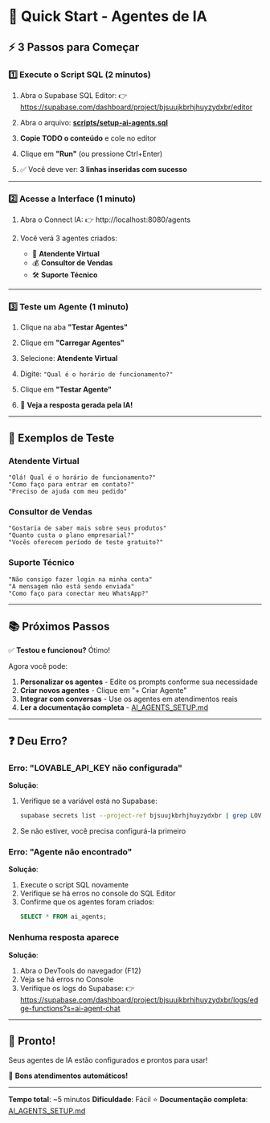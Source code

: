 # 🚀 Quick Start - Agentes de IA

## ⚡ 3 Passos para Começar

### **1️⃣ Execute o Script SQL (2 minutos)**

1. Abra o Supabase SQL Editor:
   👉 https://supabase.com/dashboard/project/bjsuujkbrhjhuyzydxbr/editor

2. Abra o arquivo: **[scripts/setup-ai-agents.sql](../scripts/setup-ai-agents.sql)**

3. **Copie TODO o conteúdo** e cole no editor

4. Clique em **"Run"** (ou pressione Ctrl+Enter)

5. ✅ Você deve ver: **3 linhas inseridas com sucesso**

---

### **2️⃣ Acesse a Interface (1 minuto)**

1. Abra o Connect IA:
   👉 http://localhost:8080/agents

2. Você verá 3 agentes criados:
   - 🤖 **Atendente Virtual**
   - 💰 **Consultor de Vendas**
   - 🛠️ **Suporte Técnico**

---

### **3️⃣ Teste um Agente (1 minuto)**

1. Clique na aba **"Testar Agentes"**

2. Clique em **"Carregar Agentes"**

3. Selecione: **Atendente Virtual**

4. Digite: `"Qual é o horário de funcionamento?"`

5. Clique em **"Testar Agente"**

6. 🎉 **Veja a resposta gerada pela IA!**

---

## 🎯 Exemplos de Teste

### **Atendente Virtual**
```
"Olá! Qual é o horário de funcionamento?"
"Como faço para entrar em contato?"
"Preciso de ajuda com meu pedido"
```

### **Consultor de Vendas**
```
"Gostaria de saber mais sobre seus produtos"
"Quanto custa o plano empresarial?"
"Vocês oferecem período de teste gratuito?"
```

### **Suporte Técnico**
```
"Não consigo fazer login na minha conta"
"A mensagem não está sendo enviada"
"Como faço para conectar meu WhatsApp?"
```

---

## 📚 Próximos Passos

✅ **Testou e funcionou?** Ótimo!

Agora você pode:

1. **Personalizar os agentes** - Edite os prompts conforme sua necessidade
2. **Criar novos agentes** - Clique em "+ Criar Agente"
3. **Integrar com conversas** - Use os agentes em atendimentos reais
4. **Ler a documentação completa** - [AI_AGENTS_SETUP.md](AI_AGENTS_SETUP.md)

---

## ❓ Deu Erro?

### **Erro: "LOVABLE_API_KEY não configurada"**

**Solução**:
1. Verifique se a variável está no Supabase:
   ```bash
   supabase secrets list --project-ref bjsuujkbrhjhuyzydxbr | grep LOVABLE
   ```
2. Se não estiver, você precisa configurá-la primeiro

### **Erro: "Agente não encontrado"**

**Solução**:
1. Execute o script SQL novamente
2. Verifique se há erros no console do SQL Editor
3. Confirme que os agentes foram criados:
   ```sql
   SELECT * FROM ai_agents;
   ```

### **Nenhuma resposta aparece**

**Solução**:
1. Abra o DevTools do navegador (F12)
2. Veja se há erros no Console
3. Verifique os logs do Supabase:
   👉 https://supabase.com/dashboard/project/bjsuujkbrhjhuyzydxbr/logs/edge-functions?s=ai-agent-chat

---

## 🎉 Pronto!

Seus agentes de IA estão configurados e prontos para usar!

🤖 **Bons atendimentos automáticos!**

---

**Tempo total**: ~5 minutos
**Dificuldade**: Fácil ⭐
**Documentação completa**: [AI_AGENTS_SETUP.md](AI_AGENTS_SETUP.md)
